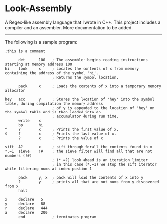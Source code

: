# Look-Assembly
A Regex-like assembly language that I wrote in C++. This project includes a compiler and an assembler. More documentation to be added.

_________________________________
The following is a sample program:
     
    ;this is a comment 

          det      100   ; The assembler begins reading instructions starting at memory address 100
    hi    look     x     ; Locates the contents of x from memory containing the address of the symbol 'hi'. 
                         ; Returns the symbol location. 
                         
          pack     x     ; Loads the contents of x into a temporary memory allocator
          
    hey   acc      y     ; Stores the location of 'hey' into the symbol table, during compilation the memory address
                         ; of y is appended to the location of 'hey' on the symbol table and is then loaded into an
                         ; accumulator during run time.
          write    x
          bp       hi
    ^     ?        x     ; Prints the first value of x.  
    $     ?        x     ; Prints the last value of x. 
          ?        x     ; Prints the value of x
          
    sift  A?       x     ; sift through forall the contents found in x
    *.=1  sieve    !#    ; the sieve filter will find all that are not numbers (!#) 
                         ; (*.=?) look ahead is an iteration limiter 
                         ; in this case (*.=1) we stop the sift iterator while filtering nums at index postion 1
                         
          pack     y, x  ; pack will load the contents of x into y 
          ?        y     ; prints all that are not nums from y discovered from x
          halt
   
    x     declare   5    
    y     declare   88
    r     declare   444
    a     declare   200
          end            ; terminates program
 
